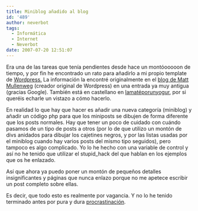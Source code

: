 ```yaml
---
title: Miniblog añadido al blog
id: '489'
author: neverbot
tags:
  - Informática
  - Internet
  - Neverbot
date: 2007-07-20 12:51:07
---
```


Era una de las tareas que tenía pendientes desde hace un montóooooon de tiempo, y por fin he encontrado un rato para añadirlo a mi propio template de [Wordpress.](http://es.wordpress.com/) La información la encontré originalmente en el [blog de Matt Mullenweg](http://photomatt.net/2004/05/19/asides/) (creador original de Wordpress) en una entrada ya muy antigua (gracias Google). También está en castellano en [lamatéporunyogur](http://www.lamateporunyogur.net/archivos/2005/03/07/asides-o-miniblog-en-wordpress/), por si queréis echarle un vistazo a cómo hacerlo.

En realidad lo que hay que hacer es añadir una nueva categoría (miniblog) y añadir un código php para que los miniposts se dibujen de forma diferente que los posts normales. Hay que tener un poco de cuidado con cuándo pasamos de un tipo de posts a otros (por lo de que utilizo un montón de divs anidados para dibujar los cajetines negros, y por las listas usadas por el miniblog cuando hay varios posts del mismo tipo seguidos), pero tampoco es algo complicado. Yo lo he hecho con una variable de control y así no he tenido que utilizar el stupid\_hack del que hablan en los ejemplos que os he enlazado.

Así que ahora ya puedo poner un montón de pequeños detalles insignificantes y páginas que nunca enlazo porque no me apetece escribir un post completo sobre ellas.

Es decir, que todo esto es realmente por vagancia. Y no lo he tenido terminado antes por pura y dura [procrastinación](http://es.wikipedia.org/wiki/Procrastinaci%C3%B3n).